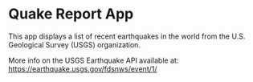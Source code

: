 # Quake Report App

This app displays a list of recent earthquakes in the world from the U.S. Geological Survey (USGS) organization. 

More info on the USGS Earthquake API available at: https://earthquake.usgs.gov/fdsnws/event/1/
